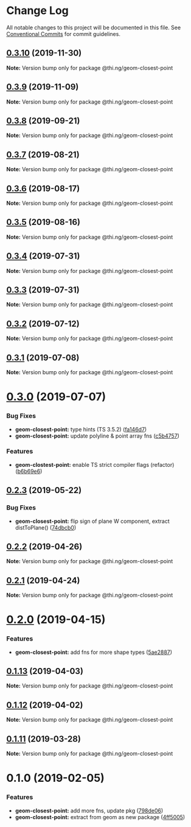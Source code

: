 # Change Log

All notable changes to this project will be documented in this file.
See [Conventional Commits](https://conventionalcommits.org) for commit guidelines.

## [0.3.10](https://github.com/thi-ng/umbrella/compare/@thi.ng/geom-closest-point@0.3.9...@thi.ng/geom-closest-point@0.3.10) (2019-11-30)

**Note:** Version bump only for package @thi.ng/geom-closest-point





## [0.3.9](https://github.com/thi-ng/umbrella/compare/@thi.ng/geom-closest-point@0.3.8...@thi.ng/geom-closest-point@0.3.9) (2019-11-09)

**Note:** Version bump only for package @thi.ng/geom-closest-point





## [0.3.8](https://github.com/thi-ng/umbrella/compare/@thi.ng/geom-closest-point@0.3.7...@thi.ng/geom-closest-point@0.3.8) (2019-09-21)

**Note:** Version bump only for package @thi.ng/geom-closest-point





## [0.3.7](https://github.com/thi-ng/umbrella/compare/@thi.ng/geom-closest-point@0.3.6...@thi.ng/geom-closest-point@0.3.7) (2019-08-21)

**Note:** Version bump only for package @thi.ng/geom-closest-point





## [0.3.6](https://github.com/thi-ng/umbrella/compare/@thi.ng/geom-closest-point@0.3.5...@thi.ng/geom-closest-point@0.3.6) (2019-08-17)

**Note:** Version bump only for package @thi.ng/geom-closest-point





## [0.3.5](https://github.com/thi-ng/umbrella/compare/@thi.ng/geom-closest-point@0.3.4...@thi.ng/geom-closest-point@0.3.5) (2019-08-16)

**Note:** Version bump only for package @thi.ng/geom-closest-point





## [0.3.4](https://github.com/thi-ng/umbrella/compare/@thi.ng/geom-closest-point@0.3.3...@thi.ng/geom-closest-point@0.3.4) (2019-07-31)

**Note:** Version bump only for package @thi.ng/geom-closest-point





## [0.3.3](https://github.com/thi-ng/umbrella/compare/@thi.ng/geom-closest-point@0.3.2...@thi.ng/geom-closest-point@0.3.3) (2019-07-31)

**Note:** Version bump only for package @thi.ng/geom-closest-point





## [0.3.2](https://github.com/thi-ng/umbrella/compare/@thi.ng/geom-closest-point@0.3.1...@thi.ng/geom-closest-point@0.3.2) (2019-07-12)

**Note:** Version bump only for package @thi.ng/geom-closest-point





## [0.3.1](https://github.com/thi-ng/umbrella/compare/@thi.ng/geom-closest-point@0.3.0...@thi.ng/geom-closest-point@0.3.1) (2019-07-08)

**Note:** Version bump only for package @thi.ng/geom-closest-point





# [0.3.0](https://github.com/thi-ng/umbrella/compare/@thi.ng/geom-closest-point@0.2.3...@thi.ng/geom-closest-point@0.3.0) (2019-07-07)


### Bug Fixes

* **geom-closest-point:** type hints (TS 3.5.2) ([fa146d7](https://github.com/thi-ng/umbrella/commit/fa146d7))
* **geom-closest-point:** update polyline & point array fns ([c5b4757](https://github.com/thi-ng/umbrella/commit/c5b4757))


### Features

* **geom-clostest-point:** enable TS strict compiler flags (refactor) ([b6b69e6](https://github.com/thi-ng/umbrella/commit/b6b69e6))





## [0.2.3](https://github.com/thi-ng/umbrella/compare/@thi.ng/geom-closest-point@0.2.2...@thi.ng/geom-closest-point@0.2.3) (2019-05-22)


### Bug Fixes

* **geom-closest-point:** flip sign of plane W component, extract distToPlane() ([74dbcb0](https://github.com/thi-ng/umbrella/commit/74dbcb0))





## [0.2.2](https://github.com/thi-ng/umbrella/compare/@thi.ng/geom-closest-point@0.2.1...@thi.ng/geom-closest-point@0.2.2) (2019-04-26)

**Note:** Version bump only for package @thi.ng/geom-closest-point





## [0.2.1](https://github.com/thi-ng/umbrella/compare/@thi.ng/geom-closest-point@0.2.0...@thi.ng/geom-closest-point@0.2.1) (2019-04-24)

**Note:** Version bump only for package @thi.ng/geom-closest-point





# [0.2.0](https://github.com/thi-ng/umbrella/compare/@thi.ng/geom-closest-point@0.1.13...@thi.ng/geom-closest-point@0.2.0) (2019-04-15)


### Features

* **geom-closest-point:** add fns for more shape types ([5ae2887](https://github.com/thi-ng/umbrella/commit/5ae2887))





## [0.1.13](https://github.com/thi-ng/umbrella/compare/@thi.ng/geom-closest-point@0.1.12...@thi.ng/geom-closest-point@0.1.13) (2019-04-03)

**Note:** Version bump only for package @thi.ng/geom-closest-point





## [0.1.12](https://github.com/thi-ng/umbrella/compare/@thi.ng/geom-closest-point@0.1.11...@thi.ng/geom-closest-point@0.1.12) (2019-04-02)

**Note:** Version bump only for package @thi.ng/geom-closest-point





## [0.1.11](https://github.com/thi-ng/umbrella/compare/@thi.ng/geom-closest-point@0.1.10...@thi.ng/geom-closest-point@0.1.11) (2019-03-28)

**Note:** Version bump only for package @thi.ng/geom-closest-point







# 0.1.0 (2019-02-05)


### Features

* **geom-closest-point:** add more fns, update pkg ([798de06](https://github.com/thi-ng/umbrella/commit/798de06))
* **geom-closest-point:** extract from geom as new package ([4ff5005](https://github.com/thi-ng/umbrella/commit/4ff5005))
